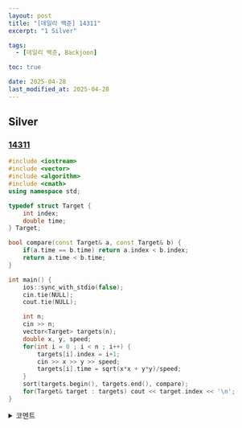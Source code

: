 ```yaml
---
layout: post
title: "[데일리 백준] 14311"
excerpt: "1 Silver"

tags:
  - [데일리 백준, Backjoon]

toc: true

date: 2025-04-28
last_modified_at: 2025-04-28
---
```

## Silver
### [14311][def]

```c++
#include <iostream>
#include <vector>
#include <algorithm>
#include <cmath>
using namespace std;

typedef struct Target {
    int index;
    double time;
} Target;

bool compare(const Target& a, const Target& b) {
    if(a.time == b.time) return a.index < b.index;
    return a.time < b.time;
}

int main() {
    ios::sync_with_stdio(false);
    cin.tie(NULL);
    cout.tie(NULL);

    int n;
    cin >> n;
    vector<Target> targets(n);
    double x, y, speed;
    for(int i = 0 ; i < n ; i++) {
        targets[i].index = i+1;
        cin >> x >> y >> speed;
        targets[i].time = sqrt(x*x + y*y)/speed;
    }
    sort(targets.begin(), targets.end(), compare);
    for(Target& target : targets) cout << target.index << '\n';
}
```

<details>
<summary>코멘트</summary>
<div markdown="1">

- 거리 계산 (날먹)

</div>
</details>

[def]: https://www.acmicpc.net/problem/14311